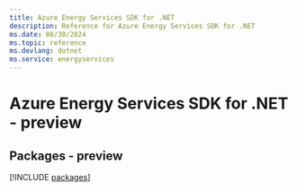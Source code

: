 ```yaml
---
title: Azure Energy Services SDK for .NET
description: Reference for Azure Energy Services SDK for .NET
ms.date: 08/30/2024
ms.topic: reference
ms.devlang: dotnet
ms.service: energyservices
---
```

# Azure Energy Services SDK for .NET - preview
## Packages - preview
[!INCLUDE [packages](energy-services-index.md)]